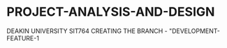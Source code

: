 # PROJECT-ANALYSIS-AND-DESIGN
DEAKIN UNIVERSITY
SIT764
CREATING THE BRANCH - "DEVELOPMENT-FEATURE-1

